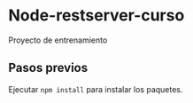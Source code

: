 # Node-restserver-curso
Proyecto de entrenamiento
## Pasos previos
Ejecutar ```npm install``` para instalar los paquetes.